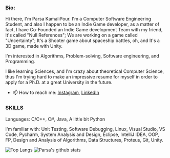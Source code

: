 ### Bio:

Hi there, I'm Parsa KamaliPour. I'm a Computer Software Engineering Student, and also I happen to be an Indie Game developer, as a matter of fact, I have Co-Founded an Indie Game development Team with my friend, It's called "Null References"; We are working on a game called "Uncertainty"; It's a Shooter game about spaceship battles, oh, and It's a 3D game, made with Unity.

I'm interested in Algorithms, Problem-solving, Software engineering, and Programming.

I like learning Sciences, and I'm crazy about theoretical Computer Science, thus I'm trying hard to make an impressive resume for myself in order to apply for a Ph.D. at a great University in the future.


- 📫 How to reach me: [Instagram](https://www.instagram.com/benymax.parsa.public), [LinkedIn](https://www.linkedin.com/in/parsakamalipour)

  
### SKILLS 
Languages: C/C++, C#, Java, A little bit Python

I'm familiar with: Unit Testing, Software Debugging, Linux, Visual Studio, VS Code, Pycharm, System Analysis and Design, Eclipse, IntelliJ IDEA, OOP, FP, Design and Analysis of Algorithms, Data Structures, Proteus, Git, Unity.

![Top Langs](https://github-readme-stats.vercel.app/api/top-langs/?username=benymaxparsa&theme=dracula&exclude_repo=One-of-a-Kind,Bull-Cow-Game-UE4,My-Playground-Unreal-Engine,Intro-to-GameDev)
![Parsa's github stats](https://github-readme-stats.vercel.app/api?username=benymaxparsa&count_private=true&show_icons=true&theme=dracula)

<!--
**benymaxparsa/benymaxparsa** is a ✨ _special_ ✨ repository because its `README.md` (this file) appears on your GitHub profile.

Here are some ideas to get you started:

- 🔭 I’m currently working on ...
- 🌱 I’m currently learning ...
- 👯 I’m looking to collaborate on ...
- 🤔 I’m looking for help with ...
- 💬 Ask me about ...
- 📫 How to reach me: ...
- 😄 Pronouns: ...
- ⚡ Fun fact: ...
-->

